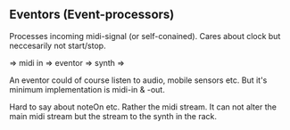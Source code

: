 ## Eventors (Event-processors)

Processes incoming midi-signal (or self-conained).
Cares about clock but neccesarily not start/stop.

=> midi in => eventor => synth => 

An eventor could of course listen to audio, mobile sensors etc.
But it's minimum implementation is midi-in & -out.

Hard to say about noteOn etc. Rather the midi stream.
It can not alter the main midi stream but the stream to the synth in the rack.
